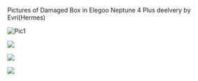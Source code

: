 Pictures of Damaged Box in Elegoo Neptune 4 Plus deelvery by Evri(Hermes)

![Pic1](./IMG_20241120_180311.jpg)

![](C:\TTEST\resources\IMG_20241120_180317.jpg)

![](C:\TTEST\resources\IMG_20241120_180323.jpg)

![](C:\TTEST\resources\IMG_20241120_180327.jpg)
